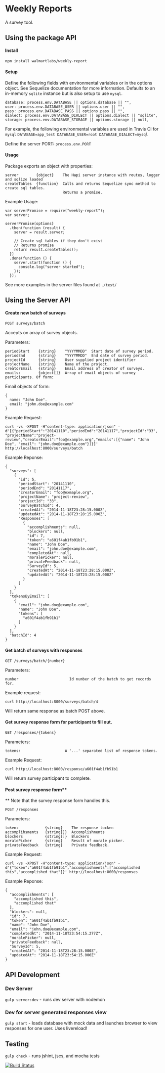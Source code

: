 # Weekly Reports
A survey tool.



## Using the package API

#### Install

```npm install walmartlabs/weekly-report```

#### Setup

Define the following fields with environmental variables or in the options object. See Sequelize documentation for more information. Defaults to an in-memory `sqlite` instance but is also setup to use `mysql`.

```
database: process.env.DATABASE || options.database || "",
user: process.env.DATABASE_USER || options.user || "",
pass: process.env.DATABASE_PASS || options.pass || "",
dialect: process.env.DATABASE_DIALECT || options.dialect || "sqlite",
storage: process.env.DATABASE_STORAGE || options.storage || null,
```
For example, the following environmental variables are used in Travis CI for `mysql`
`DATABASE=app_test DATABASE_USER=root DATABASE_DIALECT=mysql`

Define the server PORT:  `process.env.PORT`

#### Usage

Package exports an object with properties:

```
server        {object}    The Hapi server instance with routes, logger and sqlize loaded
createTables  {function}  Calls and returns Sequelize sync method to create sql tables.
                          Returns a promise.
```

Example Usage:

```
var serverPromise = require("weekly-report");
var server;

serverPromise(options)
  .then(function (result) {
	server = result.server;

	// Create sql tables if they don't exist
	// Returns promise
	return result.createTables();
  })
  .done(function () {
  	server.start(function () {
  	  console.log("server started");
  	});
  });
```

See more examples in the server files found at `./test/`
## Using the Server API

#### Create new batch of surveys

`POST surveys/batch`

Accepts on array of survey objects.

Parameters:

```
periodStart    {string}    "YYYYMMDD"  Start date of survey period.
periodEnd      {string}    "YYYYMMDD"  End date of survey period.
projectId      {string}    User supplied project identifier
projectName    {string}    Name of the project.
creatorEmail   {string}    Email address of creator of surveys.
emails:        {object[]}  Array of email objects of survey participants. Of form:
```

Email objects of form:
```
{
  name: "John Doe".
  email: "john.doe@example.com"
}
```

Example Request:

```
curl -vs -XPOST -H"content-type: application/json" -d'[{"periodStart":"20141110","periodEnd":"20141117","projectId":"33", "projectName":"project-review","creatorEmail":"foo@example.org","emails":[{"name": "John Doe", "email": "john.doe@example.com"}]}]' http://localhost:8000/surveys/batch
```
Example Reponse:

```
{
  "surveys": [
    {
      "id": 5,
      "periodStart": "20141110",
      "periodEnd": "20141117",
      "creatorEmail": "foo@exmaple.org",
      "projectName": "project-review",
      "projectId": "33",
      "SurveyBatchId": 4,
      "createdAt": "2014-11-18T23:28:15.000Z",
      "updatedAt": "2014-11-18T23:28:15.000Z",
      "Responses": [
        {
          "accomplishments": null,
          "blockers": null,
          "id": 7,
          "token": "a601f4ab1fb91b1",
          "name": "John Doe",
          "email": "john.doe@example.com",
          "completedAt": null,
          "moralePicker": null,
          "privateFeedback": null,
          "SurveyId": 5,
          "createdAt": "2014-11-18T23:28:15.000Z",
          "updatedAt": "2014-11-18T23:28:15.000Z"
        }
      ]
    }
  ],
  "tokensByEmail": [
    {
      "email": "john.doe@example.com",
      "name": "John Doe",
      "tokens": [
        "a601f4ab1fb91b1"
      ]
    }
  ],
  "batchId": 4
}
```

#### Get batch of surveys with responses

`GET /surveys/batch/{number}`

Parameters:

```
number                       Id number of the batch to get records for.
```

Example request:

```
curl http://localhost:8000/surveys/batch/4
```

Will return same response as batch POST above.

#### Get survey response form for participant to fill out.

`GET /responses/{tokens}`

Parameters:

```
tokens:                    A '...' separated list of response tokens.
```

Example Request:

```
curl http://localhost:8000/response/a601f4ab1fb91b1
```

Will return survey participant to complete.

#### Post survey response form**

** Note that the survey response form handles this.

`POST /responses`

Parameters:

```
token:            {string}    The response tocken
accomplihsments   {string[]}  Accomplishments
blockers          {string[]}  Blockers
moralePicker      {string}    Result of morale picker.
privateFeedback   {string}    Private feedback.

```

Example Request:

```
curl -vs -XPOST -H"content-type: application/json" -d'{"token":"a601f4ab1fb91b1","accomplishments":["accomplished this","accomplished that"]}' http://localhost:8000/responses
```

Example Reponse:

```
{
  "accomplishments": [
    "accomplished this",
    "accomplished that"
  ],
  "blockers": null,
  "id": 7,
  "token": "a601f4ab1fb91b1",
  "name": "John Doe",
  "email": "john.doe@example.com",
  "completedAt": "2014-11-18T23:54:15.277Z",
  "moralePicker": null,
  "privateFeedback": null,
  "SurveyId": 5,
  "createdAt": "2014-11-18T23:28:15.000Z",
  "updatedAt": "2014-11-18T23:54:15.000Z"
}
```


## API Development

### Dev Server

`gulp server:dev` - runs dev server with nodemon

### Dev for server generated responses view

`gulp start` - loads database with mock data and launches browser to view
responses for one user. Uses livereload!

## Testing

`gulp check` - runs jshint, jscs, and mocha tests

[![Build Status][trav_img]][trav_site]

[trav_img]: https://travis-ci.org/walmartlabs/weekly-report.svg
[trav_site]: https://magnum.travis-ci.com/walmartlabs/weekly-report
